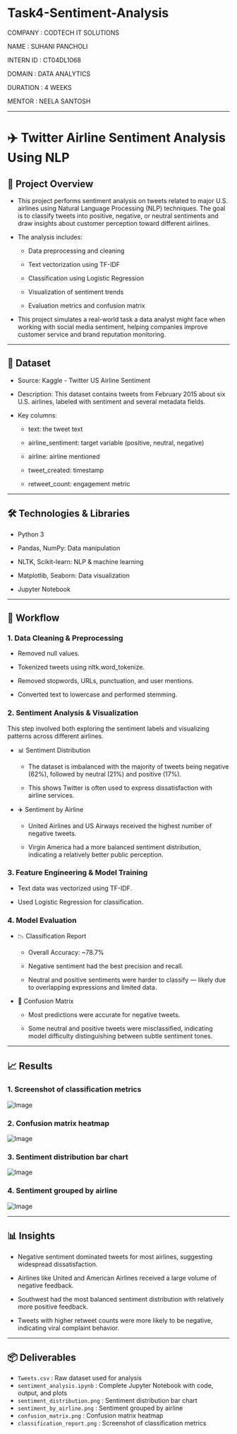 # Task4-Sentiment-Analysis

COMPANY : CODTECH IT SOLUTIONS

NAME : SUHANI PANCHOLI

INTERN ID : CT04DL1068

DOMAIN : DATA ANALYTICS

DURATION : 4 WEEKS

MENTOR : NEELA SANTOSH

---

# ✈️ Twitter Airline Sentiment Analysis Using NLP

## 📌  Project Overview
- This project performs sentiment analysis on tweets related to major U.S. airlines using Natural Language Processing (NLP) techniques. The goal is to classify tweets into positive, negative, or neutral sentiments and draw insights about customer perception toward different airlines.

- The analysis includes:

  - Data preprocessing and cleaning

  - Text vectorization using TF-IDF

  - Classification using Logistic Regression

  - Visualization of sentiment trends

  - Evaluation metrics and confusion matrix

- This project simulates a real-world task a data analyst might face when working with social media sentiment, helping companies improve customer service and brand reputation monitoring.

---

## 📂 Dataset
- Source: Kaggle - Twitter US Airline Sentiment

- Description: This dataset contains tweets from February 2015 about six U.S. airlines, labeled with sentiment and several metadata fields.

- Key columns:

    - text: the tweet text

    - airline_sentiment: target variable (positive, neutral, negative)

    - airline: airline mentioned

    - tweet_created: timestamp

    - retweet_count: engagement metric

---

## 🛠️ Technologies & Libraries
- Python 3

- Pandas, NumPy: Data manipulation

- NLTK, Scikit-learn: NLP & machine learning

- Matplotlib, Seaborn: Data visualization

- Jupyter Notebook

--- 

## 🔄 Workflow
### 1. Data Cleaning & Preprocessing
- Removed null values.

- Tokenized tweets using nltk.word_tokenize.

- Removed stopwords, URLs, punctuation, and user mentions.

- Converted text to lowercase and performed stemming.

### 2. Sentiment Analysis & Visualization
This step involved both exploring the sentiment labels and visualizing patterns across different airlines.

- 📊 Sentiment Distribution

    - The dataset is imbalanced with the majority of tweets being negative (62%), followed by neutral (21%) and positive (17%).

    - This shows Twitter is often used to express dissatisfaction with airline services.

- ✈️ Sentiment by Airline

    - United Airlines and US Airways received the highest number of negative tweets.

    - Virgin America had a more balanced sentiment distribution, indicating a relatively better public perception.

### 3. Feature Engineering & Model Training
- Text data was vectorized using TF-IDF.

- Used Logistic Regression for classification.

### 4. Model Evaluation
- 📉 Classification Report

    - Overall Accuracy: ~78.7%

    - Negative sentiment had the best precision and recall.
  
    - Neutral and positive sentiments were harder to classify — likely due to overlapping expressions and limited data.

- 🧱 Confusion Matrix

    - Most predictions were accurate for negative tweets.

    - Some neutral and positive tweets were misclassified, indicating model difficulty distinguishing between subtle sentiment tones.

---

## 📈 Results

### 1. Screenshot of classification metrics

  ![Image](https://github.com/user-attachments/assets/bdedec20-7636-42be-a7e8-13752289a33b)

### 2. Confusion matrix heatmap

![Image](https://github.com/user-attachments/assets/31149fa4-7b03-4ab8-b333-6ccd9f0ce997)  

### 3. Sentiment distribution bar chart

 ![Image](https://github.com/user-attachments/assets/eabd81e4-5159-437f-9174-71f59b232a89)   

### 4. Sentiment grouped by airline

 ![Image](https://github.com/user-attachments/assets/6a44f7a8-6b9f-4407-a901-ddf2e0e18429)

---

## 📊 Insights
- Negative sentiment dominated tweets for most airlines, suggesting widespread dissatisfaction.

- Airlines like United and American Airlines received a large volume of negative feedback.

- Southwest had the most balanced sentiment distribution with relatively more positive feedback.

- Tweets with higher retweet counts were more likely to be negative, indicating viral complaint behavior.

---

## 📦 Deliverables

- `Tweets.csv` : Raw dataset used for analysis
- `sentiment_analysis.ipynb` : Complete Jupyter Notebook with code, output, and plots
- `sentiment_distribution.png` : Sentiment distribution bar chart
- `sentiment_by_airline.png` : Sentiment grouped by airline
- `confusion_matrix.png` : Confusion matrix heatmap
- `classification_report.png` : Screenshot of classification metrics


      

